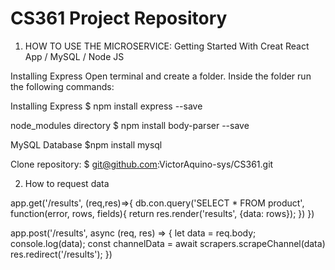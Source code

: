 # CS361 Project Repository
1) HOW TO USE THE MICROSERVICE: Getting Started With Creat React App / MySQL / Node JS

Installing Express
Open terminal and create a folder. Inside the folder run the following commands:

Installing Express
$ npm install express --save

node_modules directory 
$ npm install body-parser --save

MySQL Database 
$npm install mysql

Clone repository:
$ git@github.com:VictorAquino-sys/CS361.git

2) How to request data

app.get('/results', (req,res)=>{
    db.con.query('SELECT * FROM product', function(error, rows, fields){
    return res.render('results', {data: rows});
    })
})

app.post('/results', async (req, res) => {
    let data = req.body;
    console.log(data);
    const channelData = await scrapers.scrapeChannel(data)
    res.redirect('/results');
})

